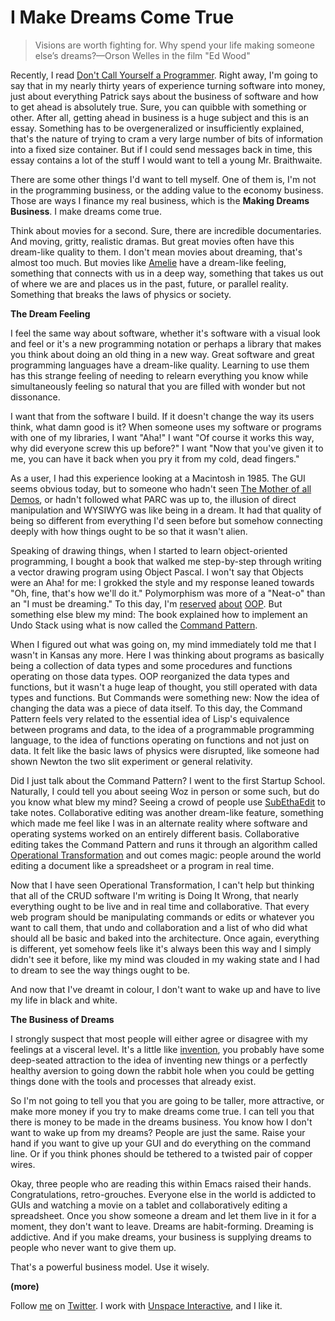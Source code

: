 I Make Dreams Come True
===

> Visions are worth fighting for. Why spend your life making someone else’s dreams?—Orson Welles in the film "Ed Wood"

Recently, I read [Don't Call Yourself a Programmer][1]. Right away, I'm going to say that in my nearly thirty years of experience turning software into money, just about everything Patrick says about the business of software and how to get ahead is absolutely true. Sure, you can quibble with something or other. After all, getting ahead in business is a huge subject and this is an essay. Something has to be overgeneralized or insufficiently explained, that's the nature of trying to cram a very large number of bits of information into a fixed size container. But if I could send messages back in time, this essay contains a lot of the stuff I would want to tell a young Mr. Braithwaite.

[1]: http://www.kalzumeus.com/2011/10/28/dont-call-yourself-a-programmer/

There are some other things I'd want to tell myself. One of them is, I'm not in the programming business, or the adding value to the economy business. Those are ways I finance my real business, which is the **Making Dreams Business**. I make dreams come true.

Think about movies for a second. Sure, there are incredible documentaries. And moving, gritty, realistic dramas. But great movies often have this dream-like quality to them. I don't mean movies about dreaming, that's almost too much. But movies like [Amelie][2] have a dream-like feeling, something that connects with us in a deep way, something that takes us out of where we are and places us in the past, future, or parallel reality. Something that breaks the laws of physics or society.

[2]: https://en.wikipedia.org/wiki/Amélie

**The Dream Feeling**

I feel the same way about software, whether it's software with a visual look and feel or it's a new programming notation or perhaps a library that makes you think about doing an old thing in a new way. Great software and great programming languages have a dream-like quality. Learning to use them has this strange feeling of needing to relearn everything you know while simultaneously feeling so natural that you are filled with wonder but not dissonance.

I want that from the software I build. If it doesn't change the way its users think, what damn good is it? When someone uses my software or programs with one of my libraries, I want "Aha!" I want "Of course it works this way, why did everyone screw this up before?" I want "Now that you've given it to me, you can have it back when you pry it from my cold, dead fingers."

As a user, I had this experience looking at a Macintosh in 1985. The GUI seems obvious today, but to someone who hadn't seen [The Mother of all Demos][10], or hadn't followed what PARC was up to, the illusion of direct manipulation and WYSIWYG was like being in a dream. It had that quality of being so different from everything I'd seen before but somehow connecting deeply with how things ought to be so that it wasn't alien.

[10]: http://sloan.stanford.edu/MouseSite/1968Demo.html

Speaking of drawing things, when I started to learn object-oriented programming, I bought a book that walked me step-by-step through writing a vector drawing program using Object Pascal. I won't say that Objects were an Aha! for me: I grokked the style and my response leaned towards "Oh, fine, that's how we'll do it." Polymorphism was more of a "Neat-o" than an "I must be dreaming." To this day, I'm [reserved][6] [about][7] [OOP][8]. But something else blew my mind: The book explained how to implement an Undo Stack using what is now called the [Command Pattern][9].

[6]: http://weblog.raganwald.com/2007/10/too-much-of-good-thing-not-all.html
[7]: http://weblog.raganwald.com/2008/04/is-strictly-equivalent-to.html
[8]: https://github.com/raganwald/homoiconic/blob/master/2010/12/oop.md
[9]: http://en.wikipedia.org/wiki/Command_pattern

When I figured out what was going on, my mind immediately told me that I wasn't in Kansas any more. Here I was thinking about programs as basically being a collection of data types and some procedures and functions operating on those data types. OOP reorganized the data types and functions, but it wasn't a huge leap of thought, you still operated with data types and functions. But Commands were something new: Now the idea of changing the data was a piece of data itself. To this day, the Command Pattern feels very related to the essential idea of Lisp's equivalence between programs and data, to the idea of a programmable programming language, to the idea of functions operating on functions and not just on data. It felt like the basic laws of physics were disrupted, like someone had shown Newton the two slit experiment or general relativity.

Did I just talk about the Command Pattern? I went to the first Startup School. Naturally, I could tell you about seeing Woz in person or some such, but do you know what blew my mind? Seeing a crowd of people use [SubEthaEdit][5] to take notes. Collaborative editing was another dream-like feature, something which made me feel like I was in an alternate reality where software and operating systems worked on an entirely different basis. Collaborative editing takes the Command Pattern and runs it through an algorithm called [Operational Transformation][11] and out comes magic: people around the world editing a document like a spreadsheet or a program in real time.

[5]: http://www.codingmonkeys.de/subethaedit/
[11]: http://en.wikipedia.org/wiki/Operational_transformation

Now that I have seen Operational Transformation, I can't help but thinking that all of the CRUD software I'm writing is Doing It Wrong, that nearly everything ought to be live and in real time and collaborative. That every web program should be manipulating commands or edits or whatever you want to call them, that undo and collaboration and a list of who did what should all be basic and baked into the architecture. Once again, everything is different, yet somehow feels like it's always been this way and I simply didn't see it before, like my mind was clouded in my waking state and I had to dream to see the way things ought to be.

And now that I've dreamt in colour, I don't want to wake up and have to live my life in black and white.

**The Business of Dreams**

I strongly suspect that most people will either agree or disagree with my feelings at a visceral level. It's a little like [invention][12], you probably have some deep-seated attraction to the idea of inventing new things or a perfectly healthy aversion to going down the rabbit hole when you could be getting things done with the tools and processes that already exist.

[12]: http://raganwald.posterous.com/the-mother-of-all-interview-questions "The Mother of All Interview Questions"

So I'm not going to tell you that you are going to be taller, more attractive, or make more money if you try to make dreams come true. I can tell you that there is money to be made in the dreams business. You know how I don't want to wake up from my dreams? People are just  the same. Raise your hand if you want to give up your GUI and do everything on the command line. Or if you think phones should be tethered to a twisted pair of copper wires.

Okay, three people who are reading this within Emacs raised their hands. Congratulations, retro-grouches. Everyone else in the world is addicted to GUIs and watching a movie on a tablet and collaboratively editing a spreadsheet. Once you show someone a dream and let them live in it for a moment, they don't want to leave. Dreams are habit-forming. Dreaming is addictive. And if you make dreams, your business is supplying dreams to people who never want to give them up.

That's a powerful business model. Use it wisely.

**(more)**
	
Follow [me](http://reginald.braythwayt.com) on [Twitter](http://twitter.com/raganwald). I work with [Unspace Interactive](http://unspace.ca), and I like it.